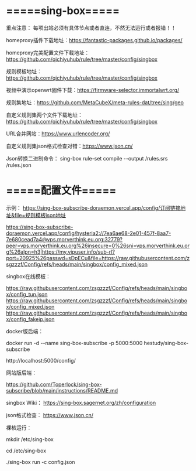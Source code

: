 # =====sing-box=====

重点注意：
每项出站必须有具体节点或者直连，不然无法运行或者报错！！

homeproxy插件下载地址：https://fantastic-packages.github.io/packages/

homeproxy完美配置文件下载地址：https://github.com/qichiyuhub/rule/tree/master/config/singbox

规则模板地址：https://github.com/qichiyuhub/rule/tree/master/config/singbox

视频中演示openwrt固件下载：https://firmware-selector.immortalwrt.org/

规则集地址：https://github.com/MetaCubeX/meta-rules-dat/tree/sing/geo

自定义规则集两个文件下载地址：https://github.com/qichiyuhub/rule/tree/master/config/singbox

URL合并网站：https://www.urlencoder.org/

自定义规则集json格式检查对错：https://www.json.cn/

Json转换二进制命令：
sing-box rule-set compile --output /rules.srs /rules.json

# =====配置文件=====
示例：
https://sing-box-subscribe-doraemon.vercel.app/config/订阅链接地址&file=规则模板json地址


https://sing-box-subscribe-doraemon.vercel.app/config/hysteria2://7ea6ae68-2e01-457f-8aa7-7e680cead7a4@vps.morverthink.eu.org:32779?peer=vps.morverthink.eu.org%26insecure=0%26sni=vps.morverthink.eu.org%26alpn=h3|https://my.vipuser.info/sub-rl?port=20925%26passwd=sDpECu&file=https://raw.githubusercontent.com/zsgzzzf/Config/refs/heads/main/singbox/config_mixed.json

singbox在线模板：

https://raw.githubusercontent.com/zsgzzzf/Config/refs/heads/main/singbox/config_tun.json
https://raw.githubusercontent.com/zsgzzzf/Config/refs/heads/main/singbox/config_mixed.json
https://raw.githubusercontent.com/zsgzzzf/Config/refs/heads/main/singbox/config_fakeip.json

docker版后端：

docker run -d --name sing-box-subscribe -p 5000:5000 hestudy/sing-box-subscribe

http://localhost:5000/config/

网站版后端：

https://github.com/Toperlock/sing-box-subscribe/blob/main/instructions/README.md

singbox Wiki：
https://sing-box.sagernet.org/zh/configuration

json格式检查：
https://www.json.cn/

裸核运行：

mkdir /etc/sing-box

cd /etc/sing-box

./sing-box run -c config.json
